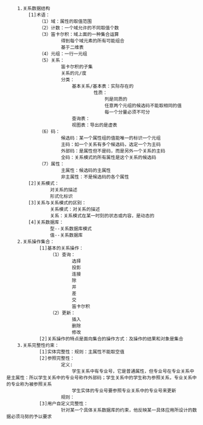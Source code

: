 <h3></h3>

		1.关系数据结构
			[1]术语：
				（1）域：属性的取值范围
				（2）计数：一个域允许的不同取值个数
				（3）笛卡尔积：域上面的一种集合运算
						得到每个域元素的所有可能组合
						基于二维表
				（4）元组：一行一元组
				（5）关系：
						笛卡尔积的子集
						关系的元/度
						分类：
							基本关系/基本表：实际存在的
									性质：
										列是同质的
										任意两个元组的候选码不能取相同的值
										每一个分量必须不可分
							查询表：
							视图表：导出的是虚表
				（6）码：
						候选码：某一个属性组的值能唯一的标识一个元组
						主码：如一个关系有多个候选码，选定一个为主码
						外部码：是属性但不是码，而是另外一个关系的主码
						全码：关系模式的所有属性是这个关系的候选码
				（7）属性：
						主属性：候选码的主属性
						非主属性：不是候选码的各个属性
			[2]关系模式：
					对关系的描述
					形式化标识
			[3]关系与关系模式的区别：
					关系模式：对关系的描述
					关系：关系模式在某一时刻的状态或内容，是动态的
			[4]关系数据库：
					型--关系数据库模式
					值--关系数据库
		2.关系操作集合：
				[1]基本的关系操作：
					（1）查询：
							选择
							投影
							连接
							除
							并
							差
							交
							笛卡尔积
					（2）更新：
							插入
							删除
							修改
				[2]关系操作的特点是面向集合的操作方式：及操作的结果和对象是集合
		3.关系完整性约束：
				[1]实体完整性：规则：主属性不能取空值
				[2]参照完整性：
						定义:
							学生关系中有专业号，它是普通属性，但专业号在专业关系中是主属性：所以学生关系中的专业号称作外部码；学生关系中的学生称为参照关系，专业关系中的专业称为被参照关系
							学生实体的专业号要参照专业关系中的专业号来更新
						规则：
				[3]用户自定义完整性：
						针对某一个具体关系数据库的约束，他反映某一具体应用所设计的数据必须马努的予以要求
